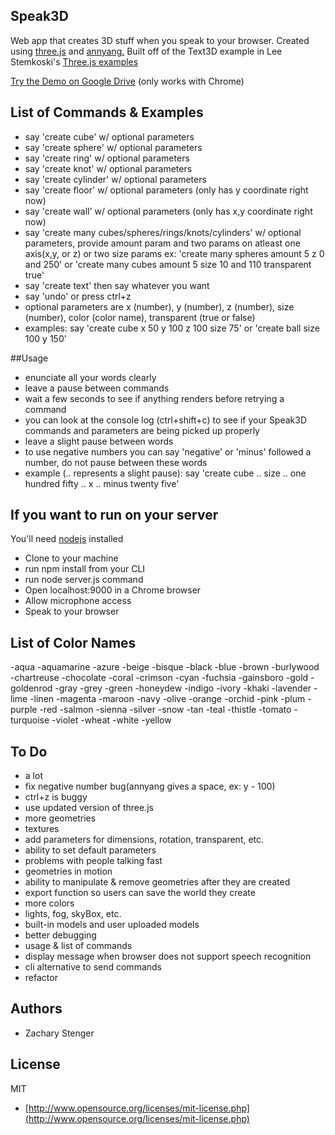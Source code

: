 ## Speak3D

Web app that creates 3D stuff when you speak to your browser. 
Created using [three.js](http://threejs.org) and [annyang.](https://www.talater.com/annyang/) 
Built off of the Text3D example in Lee Stemkoski's
[Three.js examples](http://stemkoski.github.io/Three.js/index.html)

[Try the Demo on Google Drive](http://googledrive.com/host/0B5KjNubMIcDvSnNtVnhNemsxd2M/index.html) (only works with Chrome)

## List of Commands & Examples

  - say 'create cube' w/ optional parameters
  - say 'create sphere' w/ optional parameters
  - say 'create ring' w/ optional parameters
  - say 'create knot' w/ optional parameters
  - say 'create cylinder' w/ optional parameters
  - say 'create floor' w/ optional parameters (only has y coordinate right now)
  - say 'create wall' w/ optional parameters (only has x,y coordinate right now)
  - say 'create many cubes/spheres/rings/knots/cylinders' w/ optional parameters, provide amount param and two params on atleast one axis(x,y, or z) or two size params ex: 'create many spheres amount 5 z 0 and 250' or 'create many cubes amount 5 size 10 and 110 transparent true'
  - say 'create text' then say whatever you want
  - say 'undo' or press ctrl+z
  - optional parameters are x (number), y (number), z (number), size (number), color (color name), transparent (true or false)
  - examples: say 'create cube x 50 y 100 z 100 size 75' or 'create ball size 100 y 150'

##Usage

  - enunciate all your words clearly
  - leave a pause between commands
  - wait a few seconds to see if anything renders before retrying a command
  - you can look at the console log (ctrl+shift+c) to see if your Speak3D commands and parameters are being picked up properly
  - leave a slight pause between words
  - to use negative numbers you can say 'negative' or 'minus' followed a number, do not pause between these words
  - example (.. represents a slight pause): say 'create cube .. size .. one hundred fifty .. x .. minus twenty five'

## If you want to run on your server 

You'll need [nodejs](http://nodejs.org/) installed
  - Clone to your machine
  - run npm install from your CLI
  - run node server.js command
  - Open localhost:9000 in a Chrome browser
  - Allow microphone access
  - Speak to your browser

## List of Color Names

  -aqua
  -aquamarine
  -azure
  -beige
  -bisque
  -black
  -blue
  -brown
  -burlywood
  -chartreuse
  -chocolate
  -coral
  -crimson
  -cyan
  -fuchsia
  -gainsboro
  -gold
  -goldenrod
  -gray
  -grey
  -green
  -honeydew
  -indigo
  -ivory
  -khaki
  -lavender
  -lime
  -linen
  -magenta
  -maroon
  -navy
  -olive
  -orange
  -orchid
  -pink
  -plum
  -purple
  -red
  -salmon
  -sienna
  -silver
  -snow
  -tan
  -teal
  -thistle
  -tomato
  -turquoise
  -violet
  -wheat
  -white
  -yellow

## To Do

  - a lot
  - fix negative number bug(annyang gives a space, ex: y - 100)
  - ctrl+z is buggy
  - use updated version of three.js
  - more geometries
  - textures
  - add parameters for dimensions, rotation, transparent, etc.
  - ability to set default parameters
  - problems with people talking fast
  - geometries in motion
  - ability to manipulate & remove geometries after they are created
  - export function so users can save the world they create
  - more colors
  - lights, fog, skyBox, etc.
  - built-in models and user uploaded models
  - better debugging
  - usage & list of commands
  - display message when browser does not support speech recognition
  - cli alternative to send commands
  - refactor

## Authors

* Zachary Stenger

## License

MIT

* [http://www.opensource.org/licenses/mit-license.php](http://www.opensource.org/licenses/mit-license.php)